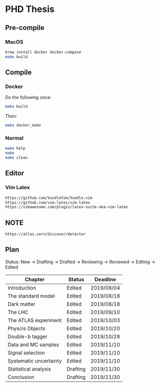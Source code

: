 # PHD Thesis

## Pre-compile
### MacOS
```bash
brew install docker docker-compose
make build
```

## Compile

### Docker
Do the following once:  
```bash
make build
```

Then:  
```bash
make docker_make
```

### Normal
```bash
make help
make
make clean
```

## Editor

### Vim Latex

```bash
https://github.com/VundleVim/Vundle.vim
https://github.com/vim-latex/vim-latex
https://vimawesome.com/plugin/latex-suite-aka-vim-latex
```

## NOTE
```bash
https://atlas.cern/discover/detector
```

## Plan
Status: New -> Drafting -> Drafted -> Reviewing -> Reviewed -> Editing -> Edited  


| Chapter                | Status    | Deadline   |
|------------------------|-----------|------------|
| Introduction           | Edited    | 2019/08/04 |
| The standard model     | Edited    | 2019/08/18 |
| Dark matter            | Edited    | 2019/08/18 |
| The LHC                | Edited    | 2019/09/10 |
| The ATLAS experiment   | Edited    | 2019/10/03 |
| Physcis Objects        | Edited    | 2019/10/20 |
| Double-b tagger        | Edited    | 2019/10/28 |
| Data and MC samples    | Edited    | 2019/11/10 |
| Signal selection       | Edited    | 2019/11/10 |
| Systematic uncertainty | Edited    | 2019/11/10 |
| Statistical analysis   | Drafting  | 2019/11/30 |
| Conclusion             | Drafting  | 2019/11/30 |
